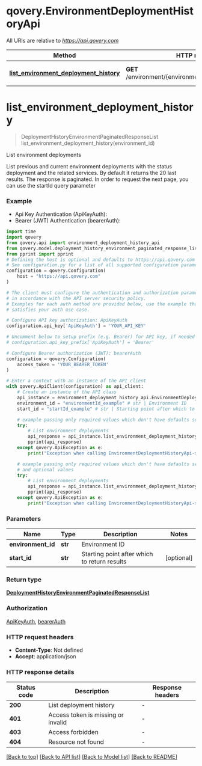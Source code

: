 # qovery.EnvironmentDeploymentHistoryApi

All URIs are relative to *https://api.qovery.com*

Method | HTTP request | Description
------------- | ------------- | -------------
[**list_environment_deployment_history**](EnvironmentDeploymentHistoryApi.md#list_environment_deployment_history) | **GET** /environment/{environmentId}/deploymentHistory | List environment deployments


# **list_environment_deployment_history**
> DeploymentHistoryEnvironmentPaginatedResponseList list_environment_deployment_history(environment_id)

List environment deployments

List previous and current environment deployments with the status deployment and the related services. By default it returns the 20 last results. The response is paginated. In order to request the next page, you can use the startId query parameter

### Example

* Api Key Authentication (ApiKeyAuth):
* Bearer (JWT) Authentication (bearerAuth):

```python
import time
import qovery
from qovery.api import environment_deployment_history_api
from qovery.model.deployment_history_environment_paginated_response_list import DeploymentHistoryEnvironmentPaginatedResponseList
from pprint import pprint
# Defining the host is optional and defaults to https://api.qovery.com
# See configuration.py for a list of all supported configuration parameters.
configuration = qovery.Configuration(
    host = "https://api.qovery.com"
)

# The client must configure the authentication and authorization parameters
# in accordance with the API server security policy.
# Examples for each auth method are provided below, use the example that
# satisfies your auth use case.

# Configure API key authorization: ApiKeyAuth
configuration.api_key['ApiKeyAuth'] = 'YOUR_API_KEY'

# Uncomment below to setup prefix (e.g. Bearer) for API key, if needed
# configuration.api_key_prefix['ApiKeyAuth'] = 'Bearer'

# Configure Bearer authorization (JWT): bearerAuth
configuration = qovery.Configuration(
    access_token = 'YOUR_BEARER_TOKEN'
)

# Enter a context with an instance of the API client
with qovery.ApiClient(configuration) as api_client:
    # Create an instance of the API class
    api_instance = environment_deployment_history_api.EnvironmentDeploymentHistoryApi(api_client)
    environment_id = "environmentId_example" # str | Environment ID
    start_id = "startId_example" # str | Starting point after which to return results (optional)

    # example passing only required values which don't have defaults set
    try:
        # List environment deployments
        api_response = api_instance.list_environment_deployment_history(environment_id)
        pprint(api_response)
    except qovery.ApiException as e:
        print("Exception when calling EnvironmentDeploymentHistoryApi->list_environment_deployment_history: %s\n" % e)

    # example passing only required values which don't have defaults set
    # and optional values
    try:
        # List environment deployments
        api_response = api_instance.list_environment_deployment_history(environment_id, start_id=start_id)
        pprint(api_response)
    except qovery.ApiException as e:
        print("Exception when calling EnvironmentDeploymentHistoryApi->list_environment_deployment_history: %s\n" % e)
```


### Parameters

Name | Type | Description  | Notes
------------- | ------------- | ------------- | -------------
 **environment_id** | **str**| Environment ID |
 **start_id** | **str**| Starting point after which to return results | [optional]

### Return type

[**DeploymentHistoryEnvironmentPaginatedResponseList**](DeploymentHistoryEnvironmentPaginatedResponseList.md)

### Authorization

[ApiKeyAuth](../README.md#ApiKeyAuth), [bearerAuth](../README.md#bearerAuth)

### HTTP request headers

 - **Content-Type**: Not defined
 - **Accept**: application/json


### HTTP response details

| Status code | Description | Response headers |
|-------------|-------------|------------------|
**200** | List deployment history |  -  |
**401** | Access token is missing or invalid |  -  |
**403** | Access forbidden |  -  |
**404** | Resource not found |  -  |

[[Back to top]](#) [[Back to API list]](../README.md#documentation-for-api-endpoints) [[Back to Model list]](../README.md#documentation-for-models) [[Back to README]](../README.md)


